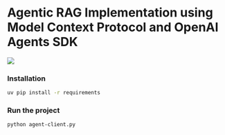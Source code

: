 # Agentic RAG Implementation using Model Context Protocol and OpenAI Agents SDK



![](https://storage.googleapis.com/mle-courses-prod/users/61b6fa1ba83a7e37c8309756/private-files/93d492a0-1116-11f0-9f58-ad46b147b2f3-Screen_Shot_2025_04_04_at_12.34.50.png)

### Installation

```bash
uv pip install -r requirements
```

### Run the project


```bash
python agent-client.py
```

